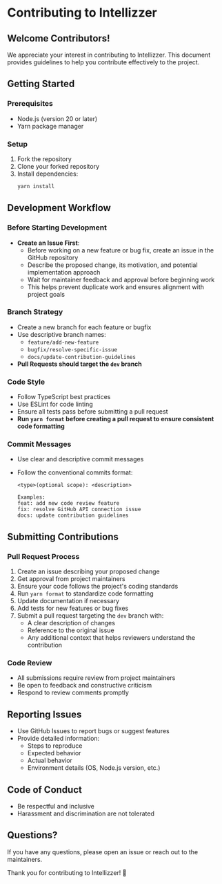 # Contributing to Intellizzer

## Welcome Contributors!

We appreciate your interest in contributing to Intellizzer. This document provides guidelines to help you contribute effectively to the project.

## Getting Started

### Prerequisites

- Node.js (version 20 or later)
- Yarn package manager

### Setup

1. Fork the repository
2. Clone your forked repository
3. Install dependencies:
   ```bash
   yarn install
   ```

## Development Workflow

### Before Starting Development

- **Create an Issue First**:
  - Before working on a new feature or bug fix, create an issue in the GitHub repository
  - Describe the proposed change, its motivation, and potential implementation approach
  - Wait for maintainer feedback and approval before beginning work
  - This helps prevent duplicate work and ensures alignment with project goals

### Branch Strategy

- Create a new branch for each feature or bugfix
- Use descriptive branch names:
  - `feature/add-new-feature`
  - `bugfix/resolve-specific-issue`
  - `docs/update-contribution-guidelines`
- **Pull Requests should target the `dev` branch**

### Code Style

- Follow TypeScript best practices
- Use ESLint for code linting
- Ensure all tests pass before submitting a pull request
- **Run `yarn format` before creating a pull request to ensure consistent code formatting**

### Commit Messages

- Use clear and descriptive commit messages
- Follow the conventional commits format:

  ```
  <type>(optional scope): <description>

  Examples:
  feat: add new code review feature
  fix: resolve GitHub API connection issue
  docs: update contribution guidelines
  ```

## Submitting Contributions

### Pull Request Process

1. Create an issue describing your proposed change
2. Get approval from project maintainers
3. Ensure your code follows the project's coding standards
4. Run `yarn format` to standardize code formatting
5. Update documentation if necessary
6. Add tests for new features or bug fixes
7. Submit a pull request targeting the `dev` branch with:
   - A clear description of changes
   - Reference to the original issue
   - Any additional context that helps reviewers understand the contribution

### Code Review

- All submissions require review from project maintainers
- Be open to feedback and constructive criticism
- Respond to review comments promptly

## Reporting Issues

- Use GitHub Issues to report bugs or suggest features
- Provide detailed information:
  - Steps to reproduce
  - Expected behavior
  - Actual behavior
  - Environment details (OS, Node.js version, etc.)

## Code of Conduct

- Be respectful and inclusive
- Harassment and discrimination are not tolerated

## Questions?

If you have any questions, please open an issue or reach out to the maintainers.

Thank you for contributing to Intellizzer! 🚀
